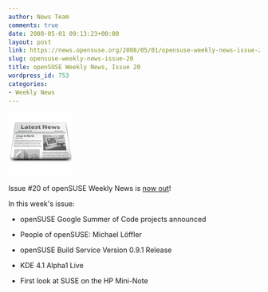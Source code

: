 ```yaml
---
author: News Team
comments: true
date: 2008-05-01 09:13:23+00:00
layout: post
link: https://news.opensuse.org/2008/05/01/opensuse-weekly-news-issue-20/
slug: opensuse-weekly-news-issue-20
title: openSUSE Weekly News, Issue 20
wordpress_id: 753
categories:
- Weekly News
---
```


![news](/wp-content/uploads/2007/11/knewsticker.png)

Issue #20 of openSUSE Weekly News is [now out](//en.opensuse.org/OpenSUSE_Weekly_News/20)!

In this week's issue:



 
  * openSUSE Google Summer of Code projects announced

 
  * People of openSUSE: Michael Löffler

 
  * openSUSE Build Service Version 0.9.1 Release

 
  * KDE 4.1 Alpha1 Live

 
  * First look at SUSE on the HP Mini-Note


